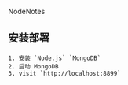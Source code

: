 NodeNotes


## 安装部署


```
1. 安装 `Node.js` `MongoDB` 
2. 启动 MongoDB 
3. visit `http://localhost:8899`
```

